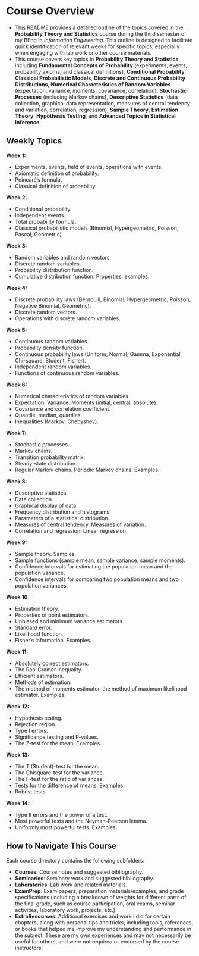 # Course Overview

- This README provides a detailed outline of the topics covered in the **Probability Theory and Statistics** course during the third semester of my BEng in _Information Engineering_. This outline is designed to facilitate quick identification of relevant weeks for specific topics, especially when engaging with lab work or other course materials.
- This course covers key topics in **Probability Theory and Statistics**, including **Fundamental Concepts of Probability** (experiments, events, probability axioms, and classical definitions), **Conditional Probability**, **Classical Probabilistic Models**, **Discrete and Continuous Probability Distributions**, **Numerical Characteristics of Random Variables** (expectation, variance, moments, covariance, correlation), **Stochastic Processes** (including Markov chains), **Descriptive Statistics** (data collection, graphical data representation, measures of central tendency and variation, correlation, regression), **Sample Theory**, **Estimation Theory**, **Hypothesis Testing**, and **Advanced Topics in Statistical Inference**.

## Weekly Topics

**Week 1:** 
- Experiments, events, field of events, operations with events.
- Axiomatic definition of probability.
- Poincaré’s formula.
- Classical definition of probability.

**Week 2:**
- Conditional probability.
- Independent events.
- Total probability formula.
- Classical probabilistic models (Binomial, Hypergeometric, Poisson, Pascal, Geometric).

**Week 3:**
- Random variables and random vectors.
- Discrete random variables.
- Probability distribution function.
- Cumulative distribution function. Properties, examples.

**Week 4:**
- Discrete probability laws (Bernoulli, Binomial, Hypergeometric, Poisson, Negative Binomial, Geometric).
- Discrete random vectors.
- Operations with discrete random variables.

**Week 5:**
- Continuous random variables.
- Probability density function.
- Continuous probability laws (Uniform, Normal, Gamma, Exponential, Chi-square, Student, Fisher).
- Independent random variables.
- Functions of continuous random variables.

**Week 6:**
- Numerical characteristics of random variables.
- Expectation. Variance. Moments (initial, central, absolute).
- Covariance and correlation coefficient.
- Quantile, median, quartiles.
- Inequalities (Markov, Chebyshev).

**Week 7:**
- Stochastic processes.
- Markov chains.
- Transition probability matrix.
- Steady-state distribution.
- Regular Markov chains. Periodic Markov chains. Examples.

**Week 8:**
- Descriptive statistics.
- Data collection.
- Graphical display of data.
- Frequency distribution and histograms.
- Parameters of a statistical distribution.
- Measures of central tendency. Measures of variation.
- Correlation and regression. Linear regression.

**Week 9:**
- Sample theory. Samples.
- Sample functions (sample mean, sample variance, sample moments).
- Confidence intervals for estimating the population mean and the population variance.
- Confidence intervals for comparing two population means and two population variances.

**Week 10:**
- Estimation theory.
- Properties of point estimators.
- Unbiased and minimum variance estimators.
- Standard error.
- Likelihood function.
- Fisher’s information. Examples.

**Week 11:**
- Absolutely correct estimators.
- The Rao-Cramer inequality.
- Efficient estimators.
- Methods of estimation.
- The method of moments estimator, the method of maximum likelihood estimator. Examples.

**Week 12:**
- Hypothesis testing.
- Rejection region.
- Type I errors.
- Significance testing and P-values.
- The Z-test for the mean. Examples.

**Week 13:**
- The T (Student)-test for the mean.
- The Chisquare-test for the variance.
- The F-test for the ratio of variances.
- Tests for the difference of means. Examples.
- Robust tests.

**Week 14:**
- Type II errors and the power of a test.
- Most powerful tests and the Neyman-Pearson lemma.
- Uniformly most powerful tests. Examples.

## How to Navigate This Course

Each course directory contains the following subfolders:

- **Courses**: Course notes and suggested bibliography.
- **Seminaries**: Seminary work and suggested bibliography.
- **Laboratories**: Lab work and related materials.
- **ExamPrep**: Exam papers, preparation materials/examples, and grade specifications (including a breakdown of weights for different parts of the final grade, such as course participation, oral exams, seminar activities, laboratory work, projects, etc.).
- **ExtraResources**: Additional exercises and work I did for certain chapters, along with personal tips and tricks, including tools, references, or books that helped me improve my understanding and performance in the subject. These are my own experiences and may not necessarily be useful for others, and were not required or endorsed by the course instructors.

